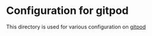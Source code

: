 # Configuration for gitpod

This directory is used for various configuration on [gitpod](https://gitpod.io/)